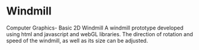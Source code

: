 # Windmill
Computer Graphics- Basic 2D Windmill
A windmill prototype developed using html and javascript and webGL libraries. The direction of rotation and speed of the windmill, as well as its size can be adjusted.
 
